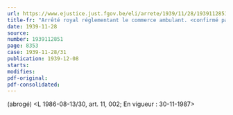 ```yaml
---
url: https://www.ejustice.just.fgov.be/eli/arrete/1939/11/28/1939112851/justel
title-fr: "Arrêté royal réglementant le commerce ambulant. <confirmé par la loi du 16-06-1947> Voir modification(s)"
date: 1939-11-28
source:
number: 1939112851
page: 8353
case: 1939-11-28/31
publication: 1939-12-08
starts:
modifies:
pdf-original:
pdf-consolidated:
---
```


(abrogé) <L 1986-08-13/30, art. 11, 002;  En vigueur :  30-11-1987>
